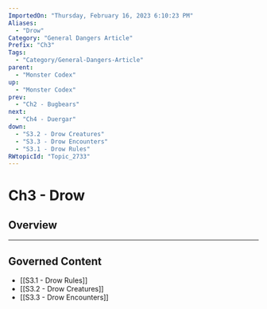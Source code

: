 ```yaml
---
ImportedOn: "Thursday, February 16, 2023 6:10:23 PM"
Aliases:
  - "Drow"
Category: "General Dangers Article"
Prefix: "Ch3"
Tags:
  - "Category/General-Dangers-Article"
parent:
  - "Monster Codex"
up:
  - "Monster Codex"
prev:
  - "Ch2 - Bugbears"
next:
  - "Ch4 - Duergar"
down:
  - "S3.2 - Drow Creatures"
  - "S3.3 - Drow Encounters"
  - "S3.1 - Drow Rules"
RWtopicId: "Topic_2733"
---
```

# Ch3 - Drow
## Overview
---
## Governed Content
- [[S3.1 - Drow Rules]]
- [[S3.2 - Drow Creatures]]
- [[S3.3 - Drow Encounters]]

